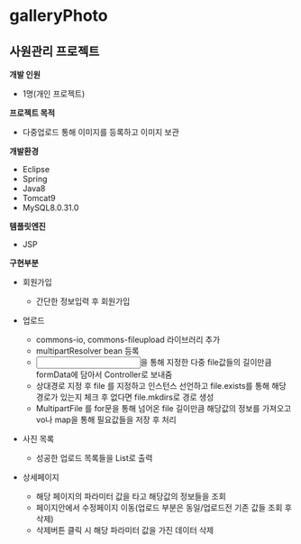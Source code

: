 # galleryPhoto

## 사원관리 프로젝트

**개발 인원**
* 1명(개인 프로젝트)


**프로젝트 목적**
* 다중업로드 통해 이미지를 등록하고 이미지 보관


**개발환경**
* Eclipse
* Spring
* Java8
* Tomcat9
* MySQL8.0.31.0


**템플릿엔진**
* JSP


**구현부분**
* 회원가입
  * 간단한 정보입력 후 회원가입

* 업로드
  * commons-io, commons-fileupload 라이브러리 추가
  * multipartResolver bean 등록
  * <input file multiple>을 통해 지정한 다중 file값들의 길이만큼 formData에 담아서 Controller로 보내줌 
  * 상대경로 지정 후 file 를 지정하고 인스턴스 선언하고 file.exists를 통해 해당 경로가 있는지 체크 후 없다면 file.mkdirs로 경로 생성
  * MultipartFile 를 for문을 통해 넘어온 file 길이만큼 해당값의 정보를 가져오고 vo나 map을 통해 필요값들을 저장 후 처리
 
* 사진 목록
  * 성공한 업로드 목록들을 List로 출력 
  
* 상세페이지
  * 해당 페이지의 파라미터 값을 타고 해당값의 정보들을 조회
  * 페이지안에서 수정페이지 이동(업로드 부분은 동일/업로드전 기존 값들 조회 후 삭제)
  * 삭제버튼 클릭 시 해당 파라미터 값을 가진 데이터 삭제
